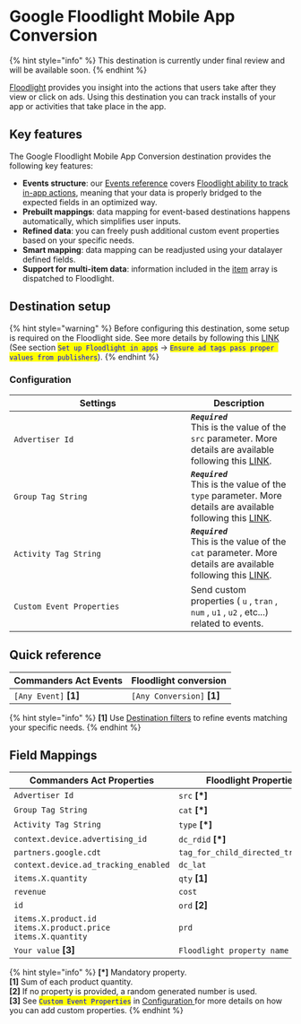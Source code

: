 # Google Floodlight Mobile App Conversion

{% hint style="info" %}
This destination is currently under final review and will be available soon.
{% endhint %}

[Floodlight](https://support.google.com/searchads/answer/7298761?hl=en) provides you insight into the actions that users take after they view or click on ads. Using this destination you can track installs of your app or activities that take place in the app.

## Key features

The Google Floodlight Mobile App Conversion destination provides the following key features:

* **Events structure**: our [Events reference](https://doc.commandersact.com/developers/tracking/events-reference) covers [Floodlight ability to track in-app actions](https://support.google.com/sa360/answer/14442341?hl=en), meaning that your data is properly bridged to the expected fields in an optimized way.
* **Prebuilt mappings**: data mapping for event-based destinations happens automatically, which simplifies user inputs.
* **Refined data**: you can freely push additional custom event properties based on your specific needs.
* **Smart mapping**: data mapping can be readjusted using your datalayer defined fields.
* **Support for multi-item data**: information included in the [item](https://doc.commandersact.com/developers/tracking/events-reference#item) array is dispatched to Floodlight.

## Destination setup

{% hint style="warning" %}
Before configuring this destination, some setup is required on the Floodlight side. See more details by following this [LINK ](https://support.google.com/sa360/answer/14442341?hl=en)(See section <mark style="color:blue;">`Set up Floodlight in apps`</mark>  → <mark style="color:blue;">`Ensure ad tags pass proper values from publishers`</mark>).
{% endhint %}

### Configuration

<table><thead><tr><th width="300">Settings</th><th>Description</th></tr></thead><tbody><tr><td><code>Advertiser Id</code></td><td><em><strong><code>Required</code></strong></em>  <br>This is the value of the <code>src</code>  parameter. More details are available following this <a href="https://support.google.com/tagmanager/answer/6107168">LINK</a>.</td></tr><tr><td><code>Group Tag String</code></td><td><em><strong><code>Required</code></strong></em>  <br>This is the value of the <code>type</code>  parameter. More details are available following this <a href="https://support.google.com/tagmanager/answer/6107168">LINK</a>.</td></tr><tr><td><code>Activity Tag String</code></td><td><em><strong><code>Required</code></strong></em>  <br>This is the value of the <code>cat</code>  parameter. More details are available following this <a href="https://support.google.com/tagmanager/answer/6107168">LINK</a>.</td></tr><tr><td><code>Custom Event Properties</code></td><td>Send custom properties ( <code>u</code> , <code>tran</code> , <code>num</code> , <code>u1</code> , <code>u2</code> , etc...) related to events.</td></tr></tbody></table>

## Quick reference

| Commanders Act Events  | Floodlight conversion       |
| ---------------------- | --------------------------- |
| `[Any Event]` **\[1]** | `[Any Conversion]` **\[1]** |

{% hint style="info" %}
**\[1]** Use [Destination filters](https://doc.commandersact.com/features/destinations/destination-filters) to refine events matching your specific needs.
{% endhint %}

## Field Mappings

<table><thead><tr><th width="383.29729729729735">Commanders Act Properties</th><th>Floodlight Properties</th></tr></thead><tbody><tr><td><code>Advertiser Id</code></td><td><code>src</code> <strong>[*]</strong></td></tr><tr><td><code>Group Tag String</code></td><td><code>cat</code> <strong>[*]</strong></td></tr><tr><td><code>Activity Tag String</code></td><td><code>type</code> <strong>[*]</strong></td></tr><tr><td><code>context.device.advertising_id</code></td><td><code>dc_rdid</code> <strong>[*]</strong></td></tr><tr><td><code>partners.google.cdt</code></td><td><code>tag_for_child_directed_treatment</code></td></tr><tr><td><code>context.device.ad_tracking_enabled</code></td><td><code>dc_lat</code></td></tr><tr><td><code>items.X.quantity</code></td><td><code>qty</code> <strong>[1]</strong></td></tr><tr><td><code>revenue</code></td><td><code>cost</code></td></tr><tr><td><code>id</code></td><td><code>ord</code> <strong>[2]</strong></td></tr><tr><td><code>items.X.product.id</code> <code>items.X.product.price</code>  <code>items.X.quantity</code></td><td><code>prd</code></td></tr><tr><td><code>Your value</code> <strong>[3]</strong></td><td><code>Floodlight property name</code> <strong>[3]</strong></td></tr></tbody></table>

{% hint style="info" %}
**\[\*]** Mandatory property.\
**\[1]** Sum of each product quantity.\
**\[2]** If no property is provided, a random generated number is used.\
**\[3]** See <mark style="color:blue;">`Custom Event Properties`</mark> in [Configuration ](google-floodlight-mobile-app-conversion.md#configuration)for more details on how you can add custom properties.
{% endhint %}
